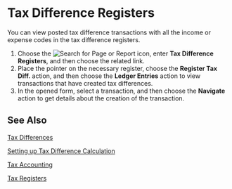# Tax Difference Registers

You can view posted tax difference transactions with all the income or expense codes in the tax difference registers.

1. Choose the ![Search for Page or Report](search-icon.png) icon, enter **Tax Difference Registers**, and then choose the related link.
2. Place the pointer on the necessary register, choose the **Register Tax Diff.** action, and then choose the **Ledger Entries** action to view transactions that have created tax differences.
3. In the opened form, select a transaction, and then choose the **Navigate** action to get details about the creation of the transaction.

 

## See Also 

[Tax Differences](Tax-Differences.md)

[Setting up Tax Difference Calculation](Setting-up-Tax-Difference-Calculation.md)

[Tax Accounting](Tax-Accounting.md)

[Tax Registers](Tax-Registers.md)
